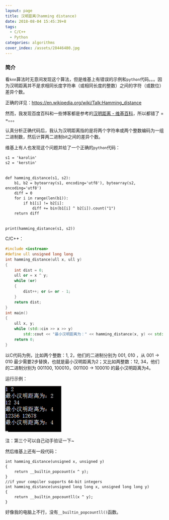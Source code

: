```yaml
---
layout: page
title: 汉明距离(hamming distance)
date: 2018-08-04 15:45:39+8
tags:
  - C/C++
  - Python
categories: algorithms
cover_index: /assets/28446480.jpg
---
```


### 简介

看`knn`算法时无意间发现这个算法，但是维基上有错误的示例和`python`代码。。。因为汉明距离并不是求相同长度字符串（或相同长度的整数）之间的字符（或数位）差异个数。

正确的详见：https://en.wikipedia.org/wiki/Talk:Hamming_distance

然而，我发现百度百科和一些博客都是参考的[汉明距离 - 维基百科](https://en.wikipedia.org/wiki/Hamming_distance)，所以都错了 = =。。。

认真分析正确代码后，我认为汉明距离指的是将两个字符串或两个整数编码为一组二进制数，然后计算两二进制bit之间的差异个数。

维基上有人也发现这个问题并给了一个正确的`python`代码：

```
s1 = 'karolin'
s2 = 'kerstin'


def hamming_distance(s1, s2):
    b1, b2 = bytearray(s1, encoding='utf8'), bytearray(s2, encoding='utf8')
    diff = 0
    for i in range(len(b1)):
        if b1[i] != b2[i]:
            diff += bin(b1[i] ^ b2[i]).count("1")
    return diff


print(hamming_distance(s1, s2))
```


C/C++：

```cpp
#include <iostream>
#define ull unsigned long long
int hamming_distance(ull x, ull y)
{
	int dist = 0;
	ull or = x ^ y;
	while (or)
	{
		dist++; or &= or - 1;
	}
	return dist;
}
int main()
{
	ull x, y;
	while (std::cin >> x >> y)
		std::cout << "最小汉明距离为：" << hamming_distance(x, y) << std::endl;
	return 0;
}
```

以C代码为例，比如两个整数：1, 2，他们的二进制分别为 001, 010 ，从 001 → 010 最少需要2步替换，也就是最小汉明距离为2；又比如两整数：12, 34，他们的二进制分别为 001100, 100010，001100 → 100010 的最小汉明距离为4。

运行示例：

![run](/img/1150865.png)


注：第三个可以自己动手验证一下~

然后维基上还有一段代码：

```
int hamming_distance(unsigned x, unsigned y)
{
    return __builtin_popcount(x ^ y);
}
//if your compiler supports 64-bit integers
int hamming_distance(unsigned long long x, unsigned long long y)
{
    return __builtin_popcountll(x ^ y);
}
```

好像我的电脑上不行，没有`__builtin_popcountll()`函数。